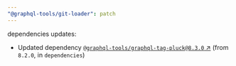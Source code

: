 ```yaml
---
"@graphql-tools/git-loader": patch
---
```

dependencies updates:
  - Updated dependency [`@graphql-tools/graphql-tag-pluck@8.3.0` ↗︎](https://www.npmjs.com/package/@graphql-tools/graphql-tag-pluck/v/8.3.0) (from `8.2.0`, in `dependencies`)
